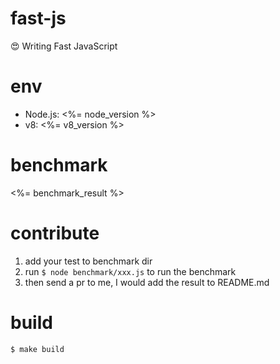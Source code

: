 # fast-js

:heart_eyes: Writing Fast JavaScript

# env

* Node.js: <%= node_version %>
* v8: <%= v8_version %>

# benchmark

<%= benchmark_result %>

# contribute

1. add your test to benchmark dir
1. run `$ node benchmark/xxx.js` to run the benchmark
1. then send a pr to me, I would add the result to README.md

# build

`$ make build`